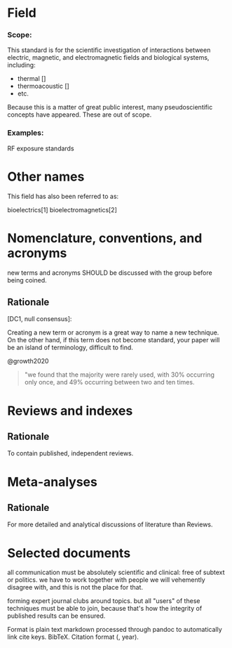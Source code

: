 
# Field

### Scope: 

This standard is for the scientific investigation of interactions between 
electric, magnetic, and electromagnetic fields and biological systems, including:

- thermal []
- thermoacoustic []
- etc.

Because this is a matter of great public interest, many pseudoscientific concepts have appeared.
These are out of scope.

### Examples:

RF exposure standards 


# Other names

This field has also been referred to as:

bioelectrics[1]
bioelectromagnetics[2]


# Nomenclature, conventions, and acronyms 


new terms and acronyms SHOULD be discussed with the group before being coined.

## Rationale

[DC1, null consensus]:

Creating a new term or acronym is a great way to name a new technique. On the other hand, 
if this term does not become standard, your paper will be an island of terminology,
difficult to find.

@growth2020
> "we found that the majority were rarely used, with 30% occurring only once, and 49% occurring between two and ten times. 




# Reviews and indexes



## Rationale

To contain published, independent reviews.



# Meta-analyses



## Rationale

For more detailed and analytical discussions of literature than Reviews.



# Selected documents



all communication must be absolutely scientific and clinical: free of subtext or politics.
we have to work together with people we will vehemently disagree with, and this is not the
place for that.

forming expert journal clubs around topics.
but all "users" of these techniques must be able to join, because that's how the integrity of 
published results can be ensured.



Format is plain text markdown processed through pandoc to automatically link cite keys. BibTeX. Citation format (<name>, year).







